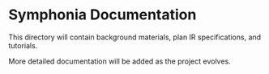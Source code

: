 # Symphonia Documentation

This directory will contain background materials, plan IR specifications, and tutorials.

More detailed documentation will be added as the project evolves.
